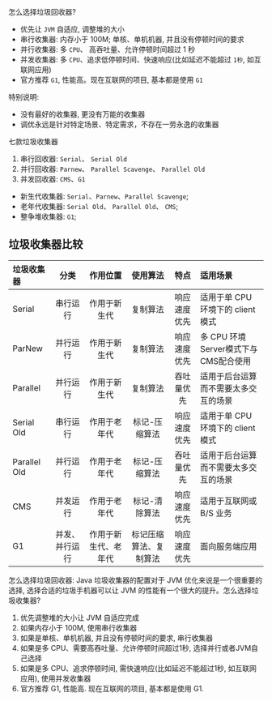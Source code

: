 

怎么选择垃圾回收器?
- 优先让 `JVM` 自适应, 调整堆的大小
- 串行收集器: 内存小于 100M; 单核、单机机器, 并且没有停顿时间的要求
- 并行收集器: 多 `CPU`、 高吞吐量、允许停顿时间超过 1 秒
- 并发收集器: 多 `CPU`、追求低停顿时间、快速响应(比如延迟不能超过 `1秒`, 如互联网应用)
- 官方推荐 `G1`, 性能高。现在互联网的项目, 基本都是使用 `G1`

特别说明:
- 没有最好的收集器, 更没有万能的收集器
- 调优永远是针对特定场景、特定需求，不存在一劳永逸的收集器

七款垃圾收集器
1. 串行回收器: `Serial`、 `Serial Old`
2. 并行回收器: `Parnew`、 `Parallel Scavenge`、 `Parallel Old`
3. 并发回收器: `CMS`、`G1`

- 新生代收集器: `Serial`、`Parnew`、`Parallel Scavenge`;
- 老年代收集器: `Serial Old`、 `Parallel Old`、 `CMS`;
- 整争堆收集器: `G1`;

垃圾收集器比较
---
| 垃圾收集器 | 分类 | 作用位置 | 使用算法 | 特点 | 适用场景 |
| :- | :-: | :-: | :-: | :-: | :- |
| Serial | 串行运行 | 作用于新生代 | 复制算法 | 响应速度优先 | 适用于单 CPU 环境下的 client 模式 |
| ParNew | 并行运行 | 作用于新生代 | 复制算法 | 响应速度优先 | 多 CPU 环境 Server模式下与CMS配合使用 |
| Parallel | 并行运行 | 作用于新生代 | 复制算法 | 吞吐量优先 | 适用于后台运算而不需要太多交互的场景 |
| Serial Old | 串行运行 | 作用于老年代 | 标记-压缩算法 | 响应速度优先 | 适用于单 CPU 环境下的 client模式 |
| Parallel Old | 并行运行 | 作用于老年代 | 标记-压缩算法 | 吞吐量优先 | 适用于后台运算而不需要太多交互的场景 |
| CMS | 并发运行 | 作用于老年代 | 标记-清除算法 | 响应速度优先 | 适用于互联网或 B/S 业务 |
| G1 | 并发、并行运行 | 作用于新生代、老年代 | 标记压缩算法、复制算法 | 响应速度优先 | 面向服务端应用 |

怎么选择垃圾回收器: 
Java 垃圾收集器的配置对于 JVM 优化来说是一个很重要的选择, 选择合适的垃圾手机器可以让 JVM 的性能有一个很大的提升。怎么选择垃圾收集器? 
1. 优先调整堆的大小让 JVM 自适应完成
2. 如果内存小于 100M, 使用串行收集器
3. 如果是单核、单机机器, 并且没有停顿时间的要求, 串行收集器
4. 如果是多 CPU、需要高吞吐量、允许停顿时间超过1秒, 选择并行或者JVM自己选择
5. 如果是多 CPU、追求停顿时间, 需快速响应(比如延迟不能超过1秒, 如互联网应用), 使用并发收集器
6. 官方推荐 G1, 性能高. 现在互联网的项目, 基本都是使用 G1.
